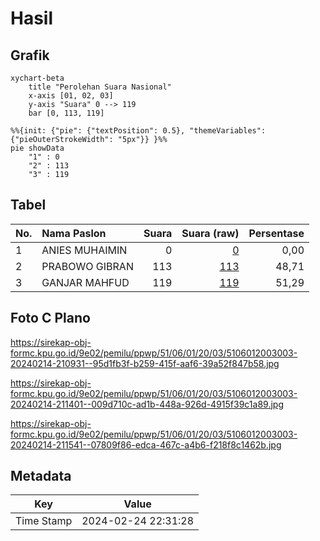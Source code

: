 # Hasil

## Grafik

```mermaid
xychart-beta
    title "Perolehan Suara Nasional"
    x-axis [01, 02, 03]
    y-axis "Suara" 0 --> 119
    bar [0, 113, 119]
```

```mermaid
%%{init: {"pie": {"textPosition": 0.5}, "themeVariables": {"pieOuterStrokeWidth": "5px"}} }%%
pie showData
    "1" : 0
    "2" : 113
    "3" : 119
```

## Tabel

| No. | Nama Paslon    | Suara | Suara (raw) | Persentase |
|:--- |:-------------- | -----:| -----------:| ----------:|
| 1   | ANIES MUHAIMIN | 0     | [0][p-1]    | 0,00       |
| 2   | PRABOWO GIBRAN | 113   | [113][p-2]  | 48,71      |
| 3   | GANJAR MAHFUD  | 119   | [119][p-3]  | 51,29      |


[p-1]: https://github.com/gigit-pemilu/pemilu-2024/blob/main/pilpres/hitung-suara/sub/51-bali/sub/06-bangli/sub/01-susut/sub/2003-abuan/sub/003-tps/sub/paslon-1.txt
[p-2]: https://github.com/gigit-pemilu/pemilu-2024/blob/main/pilpres/hitung-suara/sub/51-bali/sub/06-bangli/sub/01-susut/sub/2003-abuan/sub/003-tps/sub/paslon-2.txt
[p-3]: https://github.com/gigit-pemilu/pemilu-2024/blob/main/pilpres/hitung-suara/sub/51-bali/sub/06-bangli/sub/01-susut/sub/2003-abuan/sub/003-tps/sub/paslon-3.txt

## Foto C Plano

https://sirekap-obj-formc.kpu.go.id/9e02/pemilu/ppwp/51/06/01/20/03/5106012003003-20240214-210931--95d1fb3f-b259-415f-aaf6-39a52f847b58.jpg

https://sirekap-obj-formc.kpu.go.id/9e02/pemilu/ppwp/51/06/01/20/03/5106012003003-20240214-211401--009d710c-ad1b-448a-926d-4915f39c1a89.jpg

https://sirekap-obj-formc.kpu.go.id/9e02/pemilu/ppwp/51/06/01/20/03/5106012003003-20240214-211541--07809f86-edca-467c-a4b6-f218f8c1462b.jpg


## Metadata

| Key        | Value               |
| ---------- | ------------------- |
| Time Stamp | 2024-02-24 22:31:28 |



